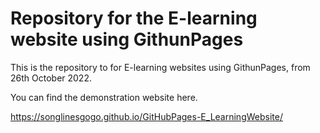 # Repository for the E-learning website using GithunPages

This is the repository to for E-learning websites using GithunPages, from 26th October 2022.

You can find the demonstration website here.

https://songlinesgogo.github.io/GitHubPages-E_LearningWebsite/

